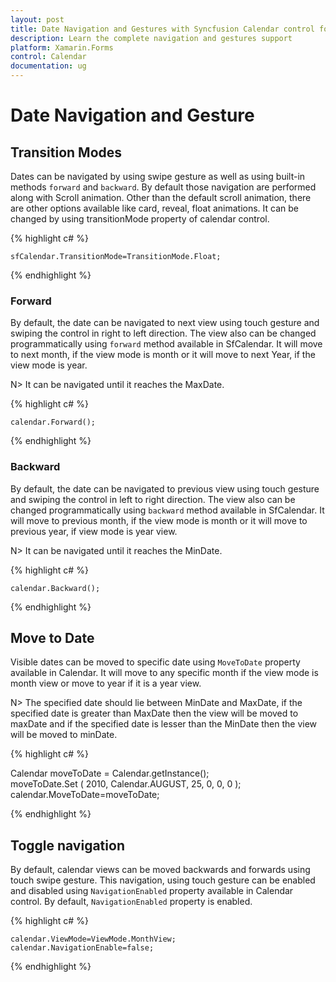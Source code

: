 ```yaml
---
layout: post
title: Date Navigation and Gestures with Syncfusion Calendar control for Xamarin.Forms
description: Learn the complete navigation and gestures support
platform: Xamarin.Forms
control: Calendar
documentation: ug
---
```


# Date Navigation and Gesture

## Transition Modes

Dates can be navigated by using swipe gesture as well as using built-in methods `forward` and `backward`. By default those navigation are performed along with Scroll animation. Other than the default scroll animation, there are other options available like card, reveal, float animations. It can be changed by using  transitionMode property of calendar control.

{% highlight c# %}
	
	sfCalendar.TransitionMode=TransitionMode.Float;
	
{% endhighlight %}

### Forward

By default, the date can be navigated to next view using touch gesture and swiping the control in right to left direction. The view also can be changed programmatically using `forward` method available in SfCalendar. It will move to next month, if the view mode is month or it will move to next Year, if the view mode is year.

N> It can be navigated until it reaches the MaxDate.

{% highlight c# %}

	calendar.Forward();

{% endhighlight %}

### Backward

By default, the date can be navigated to previous view using touch gesture and swiping the control in left to right direction. The view also can be changed programmatically using `backward` method available in SfCalendar. It will move to previous month, if the view mode is month or it will move to previous year, if view mode is year view.

N> It can be navigated until it reaches the MinDate.

{% highlight c# %}

	calendar.Backward();

{% endhighlight %}

## Move to Date 

Visible dates can be moved to specific date using `MoveToDate` property available in Calendar. It will move to any specific month if the view mode is month view or move to year if it is a year view.

N>  The specified date should lie between MinDate and MaxDate, if  the specified date is greater than MaxDate then the view will be moved to maxDate and if the specified date is lesser than the MinDate then the view will be moved to minDate.

{% highlight c# %}

Calendar moveToDate = Calendar.getInstance();   
    moveToDate.Set
        (
                2010,
                Calendar.AUGUST,
                25,
                0,
                0,
                0
        );
    calendar.MoveToDate=moveToDate;
	
{% endhighlight %}

## Toggle  navigation

By default, calendar views can be moved backwards and forwards using touch swipe gesture.  This navigation, using touch gesture can be enabled and disabled using `NavigationEnabled` property available in Calendar control. By default, `NavigationEnabled` property is enabled.

{% highlight c# %}

    calendar.ViewMode=ViewMode.MonthView;
	calendar.NavigationEnable=false;

{% endhighlight %}